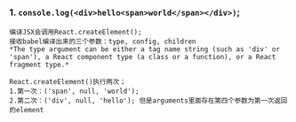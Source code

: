  ### 1. `console.log(<div>hello<span>world</span></div>)`;
    编译JSX会调用React.createElement();
    接收babel编译出来的三个参数：type, config, children
    *The type argument can be either a tag name string (such as 'div' or 'span'), a React component type (a class or a function), or a React fragment type.*

    React.createElement()执行两次；
    1.第一次：('span', null, 'world');
    2.第二次：('div', null, 'hello'); 但是arguments里面存在第四个参数为第一次返回的element